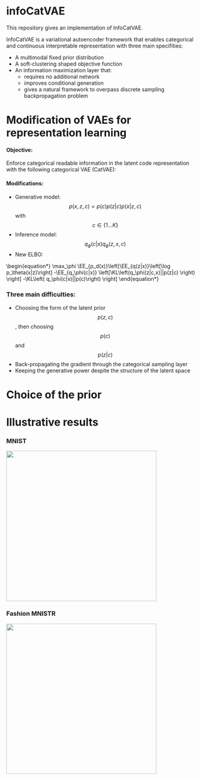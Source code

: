 # infoCatVAE

This repository gives an implementation of InfoCatVAE.

InfoCatVAE is a variational autoencoder framework that enables categorical and continuous interpretable representation with three main specifities:

- A multimodal fixed prior distribution
- A soft-clustering shaped objective function
- An information maximization layer that:
  - requires no additional network
  - improves conditional generation
  - gives a natural framework to overpass discrete sampling backpropagation problem

# Modification of VAEs for representation learning

#### Objective:

Enforce categorical readable information in the latent code representation with the following categorical VAE (CatVAE):

#### Modifications:

- Generative model: 
$$ p(x,z,c)=p(c)p(z \vert c)p(x \vert z,c) $$ with $$ c\in \{1...K \} $$
- Inference model: $$ q_\phi (c \vert x) q_\phi (z, x,c) $$
- New ELBO: 

\begin{equation*}
\max_\phi \EE_{p_d(x)}\left[\EE_{q(z|x)}\left[\log p_\theta(x|z)\right] -\EE_{q_\phi(c|x)} \left[\KL\left(q_\phi(z|c,x)||p(z|c) \right) \right] -\KL\left( q_\phi(c|x)||p(c)\right) \right]
\end{equation*}


### Three main difficulties:
- Choosing the form of the latent prior $$p(z,c)$$, then choosing $$p(c)$$ and $$p(z \vert c)$$
- Back-propagating the gradient through the categorical sampling layer
- Keeping the generative power despite the structure of the latent space



# Choice of the prior

# Illustrative results

### MNIST
<img src="https://github.com/edouardpineau/infoCatVAE/raw/master/images/InfoCatVAE_MNIST_interp.png" width="400">

### Fashion MNISTR
<img src="https://github.com/edouardpineau/infoCatVAE/raw/master/images/InfoCatVAE_inter_centroids.png" width="400">









